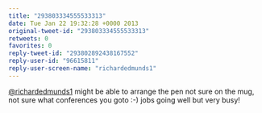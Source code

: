 ```yaml
---
title: "293803334555533313"
date: Tue Jan 22 19:32:28 +0000 2013
original-tweet-id: "293803334555533313"
retweets: 0
favorites: 0
reply-tweet-id: "293802892438167552"
reply-user-id: "96615811"
reply-user-screen-name: "richardedmunds1"
---
```

<a href="https://twitter.com/richardedmunds1">@richardedmunds1</a> might be able to arrange the pen not sure on the mug, not sure what conferences you goto :-) jobs going well but very busy!
